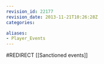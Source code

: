 ```yaml
---
revision_id: 22177
revision_date: 2013-11-21T10:26:28Z
categories:

aliases:
- Player_Events
---
```


#REDIRECT [[Sanctioned events]]